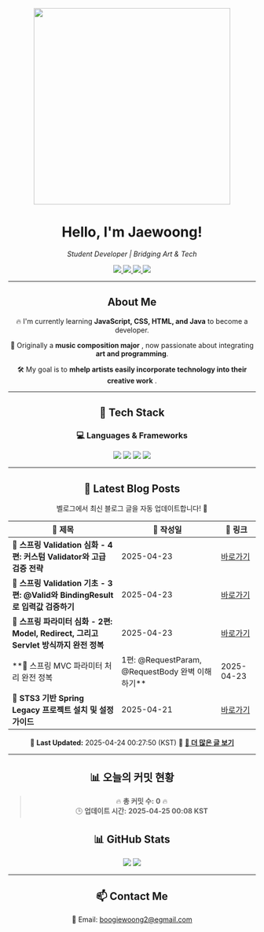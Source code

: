 
<div align="center">
  <img src="https://github.com/Jaewoong-Hwang/Jaewoong-Hwang/blob/main/Character.gif" width="400">
<h1 align="center" font-weight="bold">Hello, I'm Jaewoong! </h1>

<p align="center"><em>Student Developer | Bridging Art & Tech</em></p>

<p align="center">
  <a href="https://github.com/Jaewoong-Hwang">
    <img src="https://img.shields.io/github/followers/Jaewoong-Hwang?label=Follow&style=social" />
  </a>
  <a href="https://velog.io/@mypalebluedot29/posts">
    <img src="https://img.shields.io/badge/Velog-20C997?style=flat-square&logo=velog&logoColor=white"/>
  </a>
  <a href="https://www.youtube.com/@boogiewoong2819">
    <img src="https://img.shields.io/badge/YouTube-FF0000?style=flat-square&logo=youtube&logoColor=white"/>
  </a>
  <a href="https://www.instagram.com/boogie_woong2">
    <img src="https://img.shields.io/badge/Instagram-E4405F?style=flat-square&logo=instagram&logoColor=white"/>
  </a>
</p>

---

## About Me
 <p>🔥 I'm currently learning <strong>JavaScript, CSS, HTML, and Java</strong> to become a developer.</p>
 <p>🎨 Originally a <strong>music composition major</strong> , now passionate about integrating <strong>art and programming</strong>.</p>
 <p>🛠 My goal is to <strong>mhelp artists easily incorporate technology into their creative work</strong> .</p>

---

## 🚀 Tech Stack
### 💻 Languages & Frameworks
<p>
  <img src="https://img.shields.io/badge/JavaScript-F7DF1E?style=for-the-badge&logo=javascript&logoColor=black"/>
  <img src="https://img.shields.io/badge/CSS3-1572B6?style=for-the-badge&logo=css3&logoColor=white"/>
  <img src="https://img.shields.io/badge/HTML5-E34F26?style=for-the-badge&logo=html5&logoColor=white"/>
  <img src="https://img.shields.io/badge/Java-007396?style=for-the-badge&logo=java&logoColor=white"/>
</p>

---



## 📝 Latest Blog Posts
 벨로그에서 최신 블로그 글을 자동 업데이트합니다! 🚀

<!-- BLOG-POST-LIST:START -->
| 📝 제목 | 📅 작성일 | 🔗 링크 |
|---------|------------------|---------|
| **📌 스프링 Validation 심화 - 4편: 커스텀 Validator와 고급 검증 전략** | 2025-04-23 | [바로가기](https://velog.io/@mypalebluedot29/스프링-Validation-심화-4편-커스텀-Validator와-고급-검증-전략) |
| **📌 스프링 Validation 기초 - 3편: @Valid와 BindingResult로 입력값 검증하기** | 2025-04-23 | [바로가기](https://velog.io/@mypalebluedot29/스프링-Validation-기초-3편-Valid와-BindingResult로-입력값-검증하기) |
| **📌 스프링 파라미터 심화 - 2편: Model, Redirect, 그리고 Servlet 방식까지 완전 정복** | 2025-04-23 | [바로가기](https://velog.io/@mypalebluedot29/스프링-파라미터-심화-2편-Model-Redirect-그리고-Servlet-방식까지-완전-정복) |
| **📌  스프링 MVC 파라미터 처리 완전 정복 | 1편: @RequestParam, @RequestBody 완벽 이해하기** | 2025-04-23 | [바로가기](https://velog.io/@mypalebluedot29/스프링-MVC-파라미터-처리-완전-정복-1편-RequestParam-RequestBody-완벽-이해하기) |
| **📌 STS3 기반 Spring Legacy 프로젝트 설치 및 설정 가이드** | 2025-04-21 | [바로가기](https://velog.io/@mypalebluedot29/STS3-기반-Spring-Legacy-프로젝트-설치-및-설정-가이드-ezi8xefe) |

📅 **Last Updated:** 2025-04-24 00:27:50 (KST)
🔗 **[📖 더 많은 글 보기](https://velog.io/@mypalebluedot29)**
<!-- BLOG-POST-LIST:END -->




---




























































































































































































































































































































































































































































































































































































## 📊 오늘의 커밋 현황
> 🔥 **총 커밋 수:** **0** 🔥  
> 🕒 **업데이트 시간:** **2025-04-25 00:08 KST**

## 📊 GitHub Stats
<p align="center">
  <img src="https://github-readme-stats.vercel.app/api?username=Jaewoong-Hwang&show_icons=true&theme=tokyonight"/>
  <img src="https://github-readme-streak-stats.herokuapp.com/?user=Jaewoong-Hwang&theme=tokyonight"/>
</p>


---

## 📫 Contact Me
 📧 Email: boogiewoong2@egmail.com 

</div>






